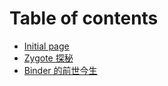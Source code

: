# Table of contents

* [Initial page](README.md)
* [Zygote 探秘](zygote-tan-mi.md)
* [Binder 的前世今生](binder-de-qian-shi-jin-sheng.md)

